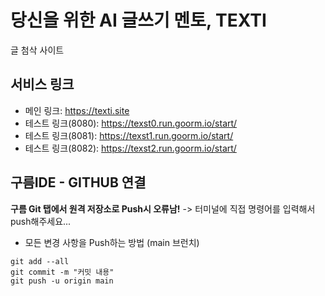 당신을 위한 AI 글쓰기 멘토, TEXTI
=====
글 첨삭 사이트

서비스 링크
-----
+ 메인 링크: https://texti.site
+ 테스트 링크(8080): https://texst0.run.goorm.io/start/
+ 테스트 링크(8081): https://texst1.run.goorm.io/start/
+ 테스트 링크(8082): https://texst2.run.goorm.io/start/

구름IDE - GITHUB 연결
-----
**구름 Git 탭에서 원격 저장소로 Push시 오류남!** -> 터미널에 직접 명령어를 입력해서 push해주세요...
+ 모든 변경 사항을 Push하는 방법 (main 브런치)
```
git add --all
git commit -m "커밋 내용"
git push -u origin main
```